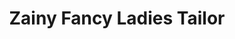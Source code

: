 ---
title: "Zainy Fancy Ladies Tailor"
url: /karachi/zainy-fancy-ladies-tailor/
shop: Schneiderei
---